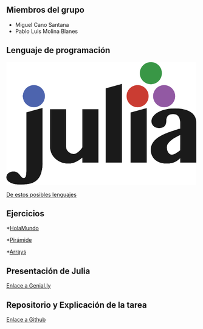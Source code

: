 ## Miembros del grupo

* Miguel Cano Santana
* Pablo Luis Molina Blanes

## Lenguaje de programación

![alt text](https://github.com/miguelcanosantana/aprende-un-lenguaje-en-un-dia/blob/master/Imagenes/julia.png)

[De estos posibles lenguajes](https://github.com/miguelcanosantana/aprende-un-lenguaje-en-un-dia/blob/master/lenguajes_de_programacion.pdf)

## Ejercicios

*[HolaMundo](https://github.com/miguelcanosantana/aprende-un-lenguaje-en-un-dia/blob/master/JL/HolaMundo.jl)

*[Pirámide](https://github.com/miguelcanosantana/aprende-un-lenguaje-en-un-dia/blob/master/JL/Piramide.jl)

*[Arrays](https://github.com/miguelcanosantana/aprende-un-lenguaje-en-un-dia/blob/master/JL/Arrays.jl)


## Presentación de Julia
[Enlace a Genial.ly](https://view.genial.ly/5dca6d9ba502df0f78ab1c3b/presentation-julia)

## Repositorio y Explicación de la tarea
[Enlace a Github ](https://github.com/LuisJoseSanchez/aprende-un-lenguaje-en-un-dia)

